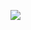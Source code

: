[![](https://mermaid.ink/img/pako:eNq9VFFP3DAM_itWnu96cLz1gachJjRgUu9pK0Imca8ZbdIlzgE63X-fe6mYtA1pB4g-xZ8d-_NXx1ulvSFVqkg_EzlNnyyuA_a1A_kGDGy1HdAx3AX_ECn87RBwM-LZM4XNT08zXsLX62oFLfMQy8UicjKWYqFj0VIXrbu3RWMX9Ij90BEOw8LRw63zTDkdarYbZHquMoL5PJcaU7USKkZOEU6OltD45EwONPTP-y8xPT87iKiQjIex_Ly6_ALG69ST4xcpvg-9Hq0T94EMuSWQS9DYjj6C4I9X8LvADVY62IH_h-aV_CYIdt0y-AaeE60k0WRAZBnnCPRIOrF16z-rjE9EMJR6xLqlmAOq6ytogu_31vtqY5BRtPHuMHW-b6GWB-14HC9VirGfOCu9YXyq1UwQSU3ZtzxansyP58e1gt0MiqKAm7drmUWcJNLYdXeo76FJTjJ6l1UM5AyFHLJ_RWqmegoyEEY20XasVStx9hNRQw2mTjqq3U5CMbGvnpxWJYdEM5WGsadpcamywS4KKrvpm_e_bTKWfbjM226_9Ha_ANlVvHE?type=png)](https://mermaid.live/edit#pako:eNq9VFFP3DAM_itWnu96cLz1gachJjRgUu9pK0Imca8ZbdIlzgE63X-fe6mYtA1pB4g-xZ8d-_NXx1ulvSFVqkg_EzlNnyyuA_a1A_kGDGy1HdAx3AX_ECn87RBwM-LZM4XNT08zXsLX62oFLfMQy8UicjKWYqFj0VIXrbu3RWMX9Ij90BEOw8LRw63zTDkdarYbZHquMoL5PJcaU7USKkZOEU6OltD45EwONPTP-y8xPT87iKiQjIex_Ly6_ALG69ST4xcpvg-9Hq0T94EMuSWQS9DYjj6C4I9X8LvADVY62IH_h-aV_CYIdt0y-AaeE60k0WRAZBnnCPRIOrF16z-rjE9EMJR6xLqlmAOq6ytogu_31vtqY5BRtPHuMHW-b6GWB-14HC9VirGfOCu9YXyq1UwQSU3ZtzxansyP58e1gt0MiqKAm7drmUWcJNLYdXeo76FJTjJ6l1UM5AyFHLJ_RWqmegoyEEY20XasVStx9hNRQw2mTjqq3U5CMbGvnpxWJYdEM5WGsadpcamywS4KKrvpm_e_bTKWfbjM226_9Ha_ANlVvHE)